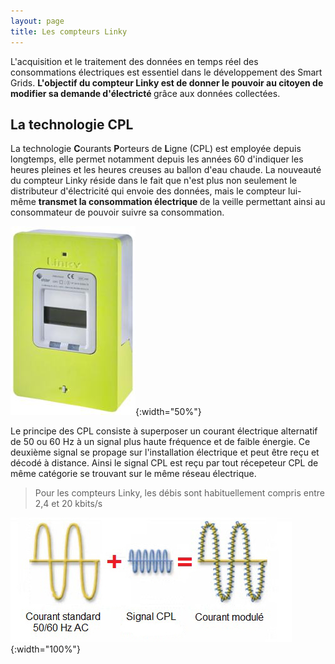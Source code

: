 ```yaml
---
layout: page
title: Les compteurs Linky
---
```


L'acquisition et le traitement des données en temps réel des consommations électriques est essentiel dans le développement des Smart Grids. <strong> L'objectif du compteur Linky est de donner le pouvoir au citoyen de modifier sa demande d'électricté </strong> grâce aux données collectées.

## La technologie CPL

La technologie <strong>C</strong>ourants <strong>P</strong>orteurs de <strong>L</strong>igne (CPL) est employée depuis longtemps, elle permet notamment depuis les années 60 d'indiquer les heures 
pleines et les heures creuses au ballon d'eau chaude. La nouveauté du compteur Linky réside dans le fait que n'est plus non seulement
le distributeur d'électricité qui envoie des données, mais le compteur lui-même <strong>transmet la consommation électrique </strong>
de la veille permettant ainsi au consommateur de pouvoir suivre sa consommation.

![Compteur Linky](/Images/linky.jpg/){:width="50%"}

Le principe des CPL consiste à superposer un courant électrique alternatif de 50 ou 60 Hz à un signal plus haute 
fréquence et de faible énergie. Ce deuxième signal se propage sur l'installation électrique et peut être reçu et 
décodé à distance. Ainsi le signal CPL est reçu par tout récepeteur CPL de même catégorie se trouvant sur le même réseau
électrique. 

> Pour les compteurs Linky, les débis sont habituellement compris entre 2,4 et 20 kbits/s

![CPL](/Images/CPL.jpg/){:width="100%"}

